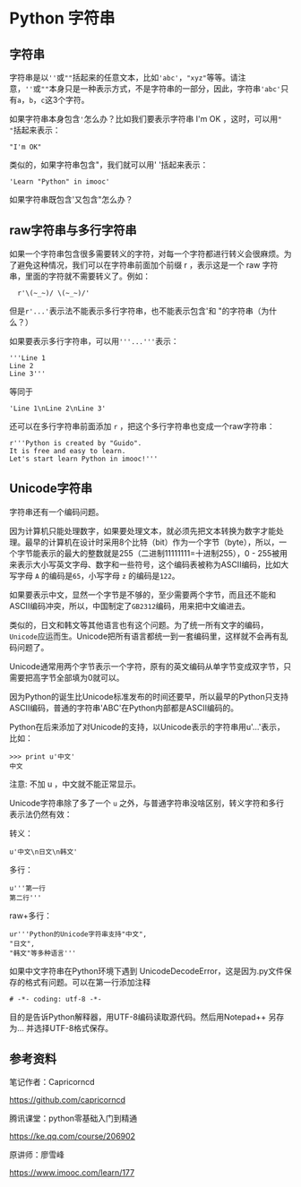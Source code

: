 # Python 字符串

## 字符串

字符串是以`''`或`""`括起来的任意文本，比如`'abc'`，`"xyz"`等等。请注意，`''`或`""`本身只是一种表示方式，不是字符串的一部分，因此，字符串`'abc'`只有`a`，`b`，`c`这3个字符。

如果字符串本身包含`'`怎么办？比如我们要表示字符串 I'm OK ，这时，可以用`" "`括起来表示：

```
"I'm OK"
```

类似的，如果字符串包含"，我们就可以用' '括起来表示：

```
'Learn "Python" in imooc'
```

如果字符串既包含'又包含"怎么办？

## raw字符串与多行字符串

如果一个字符串包含很多需要转义的字符，对每一个字符都进行转义会很麻烦。为了避免这种情况，我们可以在字符串前面加个前缀 r ，表示这是一个 raw 字符串，里面的字符就不需要转义了。例如：

```
  r'\(~_~)/ \(~_~)/'
```

但是`r'...'`表示法不能表示多行字符串，也不能表示包含'和 "的字符串（为什么？）

如果要表示多行字符串，可以用`'''...'''`表示：

```
'''Line 1
Line 2
Line 3'''
```

等同于

```
'Line 1\nLine 2\nLine 3'
```

还可以在多行字符串前面添加 `r` ，把这个多行字符串也变成一个raw字符串：

```
r'''Python is created by "Guido".
It is free and easy to learn.
Let's start learn Python in imooc!'''
```

## Unicode字符串

字符串还有一个编码问题。

因为计算机只能处理数字，如果要处理文本，就必须先把文本转换为数字才能处理。最早的计算机在设计时采用8个比特（bit）作为一个字节（byte），所以，一个字节能表示的最大的整数就是255（二进制11111111=十进制255），0 - 255被用来表示大小写英文字母、数字和一些符号，这个编码表被称为ASCII编码，比如大写字母 `A` 的编码是`65`，小写字母 `z` 的编码是`122`。

如果要表示中文，显然一个字节是不够的，至少需要两个字节，而且还不能和ASCII编码冲突，所以，中国制定了`GB2312`编码，用来把中文编进去。

类似的，日文和韩文等其他语言也有这个问题。为了统一所有文字的编码，`Unicode`应运而生。Unicode把所有语言都统一到一套编码里，这样就不会再有乱码问题了。

Unicode通常用两个字节表示一个字符，原有的英文编码从单字节变成双字节，只需要把高字节全部填为0就可以。

因为Python的诞生比Unicode标准发布的时间还要早，所以最早的Python只支持ASCII编码，普通的字符串'ABC'在Python内部都是ASCII编码的。

Python在后来添加了对Unicode的支持，以Unicode表示的字符串用u'...'表示，比如：

```
>>> print u'中文'
中文
```

注意: 不加 u ，中文就不能正常显示。

Unicode字符串除了多了一个 `u` 之外，与普通字符串没啥区别，转义字符和多行表示法仍然有效：

转义：

```
u'中文\n日文\n韩文'
```

多行：

```
u'''第一行
第二行'''
```

raw+多行：

```
ur'''Python的Unicode字符串支持"中文",
"日文",
"韩文"等多种语言'''
```

如果中文字符串在Python环境下遇到 UnicodeDecodeError，这是因为.py文件保存的格式有问题。可以在第一行添加注释

```
# -*- coding: utf-8 -*-
```

目的是告诉Python解释器，用UTF-8编码读取源代码。然后用Notepad++ 另存为... 并选择UTF-8格式保存。

## 参考资料

笔记作者：Capricorncd

https://github.com/capricorncd

腾讯课堂：python零基础入门到精通

https://ke.qq.com/course/206902

原讲师：廖雪峰

https://www.imooc.com/learn/177
